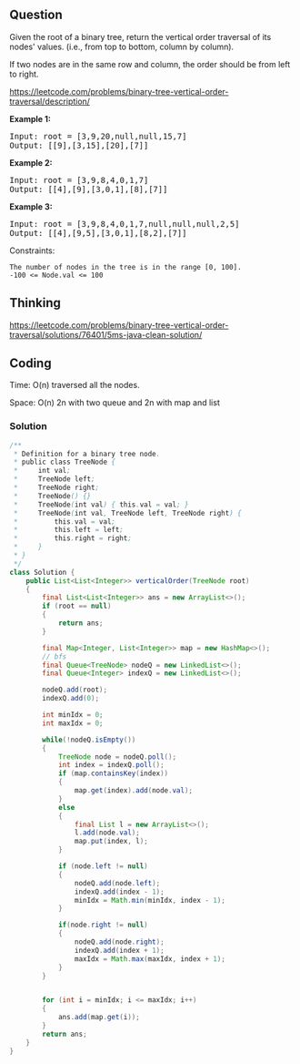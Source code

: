 ## Question
Given the root of a binary tree, return the vertical order traversal of its nodes' values. (i.e., from top to bottom, column by column).

If two nodes are in the same row and column, the order should be from left to right.

https://leetcode.com/problems/binary-tree-vertical-order-traversal/description/

**Example 1:**
<pre>
Input: root = [3,9,20,null,null,15,7]
Output: [[9],[3,15],[20],[7]]
</pre>

**Example 2:**
<pre>
Input: root = [3,9,8,4,0,1,7]
Output: [[4],[9],[3,0,1],[8],[7]]
</pre>

**Example 3:**
<pre>
Input: root = [3,9,8,4,0,1,7,null,null,null,2,5]
Output: [[4],[9,5],[3,0,1],[8,2],[7]]
</pre>

Constraints:

    The number of nodes in the tree is in the range [0, 100].
    -100 <= Node.val <= 100



## Thinking
https://leetcode.com/problems/binary-tree-vertical-order-traversal/solutions/76401/5ms-java-clean-solution/

## Coding
Time: O(n) traversed all the nodes.

Space: O(n) 2n with two queue and 2n with map and list

### Solution
```java
/**
 * Definition for a binary tree node.
 * public class TreeNode {
 *     int val;
 *     TreeNode left;
 *     TreeNode right;
 *     TreeNode() {}
 *     TreeNode(int val) { this.val = val; }
 *     TreeNode(int val, TreeNode left, TreeNode right) {
 *         this.val = val;
 *         this.left = left;
 *         this.right = right;
 *     }
 * }
 */
class Solution {
    public List<List<Integer>> verticalOrder(TreeNode root)
    {
        final List<List<Integer>> ans = new ArrayList<>();
        if (root == null)
        {
            return ans;
        }

        final Map<Integer, List<Integer>> map = new HashMap<>();
        // bfs
        final Queue<TreeNode> nodeQ = new LinkedList<>();
        final Queue<Integer> indexQ = new LinkedList<>();

        nodeQ.add(root);
        indexQ.add(0);

        int minIdx = 0;
        int maxIdx = 0;

        while(!nodeQ.isEmpty())
        {
            TreeNode node = nodeQ.poll();
            int index = indexQ.poll();
            if (map.containsKey(index))
            {
                map.get(index).add(node.val);
            }
            else
            {
                final List l = new ArrayList<>();
                l.add(node.val);
                map.put(index, l);
            }

            if (node.left != null)
            {
                nodeQ.add(node.left);
                indexQ.add(index - 1);
                minIdx = Math.min(minIdx, index - 1);
            }

            if(node.right != null)
            {
                nodeQ.add(node.right);
                indexQ.add(index + 1);
                maxIdx = Math.max(maxIdx, index + 1);
            }
        }


        for (int i = minIdx; i <= maxIdx; i++)
        {
            ans.add(map.get(i));
        }
        return ans;
    }
}
```
